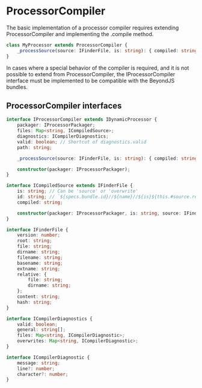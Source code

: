 # ProcessorCompiler

The basic implementation of a processor compiler requires extending ProcessorCompiler and implementing the .compile
method.

```typescript
class MyProcessor extends ProcessorCompiler {
	_processSource(source: IFinderFile, is: string): { compiled: string; errors: string[] } {}
}
```

In cases where a special behavior of the compiler is required, and it is not possible to extend from ProcessorCompiler,
the IProcessorCompiler interface must be implemented to be compatible with the BeyondJS bundles.

## ProcessorCompiler interfaces

```typescript
interface IProcessorCompiler extends IDynamicProcessor {
	packager: IProcessorPackager;
	files: Map<string, ICompiledSource>;
	diagnostics: ICompilerDiagnostics;
	valid: boolean; // Shortcut of diagnostics.valid
	path: string;

	_processSource(source: IFinderFile, is: string): { compiled: string; errors: string[] };

	constructor(packager: IProcessorPackager);
}

interface ICompiledSource extends IFinderFile {
	is: string; // Can be 'source' or 'overwrite'
	id: string; // `${specs.bundle.id}//${name}//${is}${this.#source.relative.file}`
	compiled: string;

	constructor(packager: IProcessorPackager, is: string, source: IFinderFile, compiled: string);
}

interface IFinderFile {
	version: number;
	root: string;
	file: string;
	dirname: string;
	filename: string;
	basename: string;
	extname: string;
	relative: {
		file: string;
		dirname: string;
	};
	content: string;
	hash: string;
}

interface ICompilerDiagnostics {
	valid: boolean;
	general: string[];
	files: Map<string, ICompilerDiagnostic>;
	overwrites: Map<string, ICompilerDiagnostic>;
}

interface ICompilerDiagnostic {
	message: string;
	line?: number;
	character?: number;
}
```
